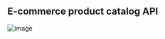 ## E-commerce product catalog API
![image](https://github.com/user-attachments/assets/d9750770-5d55-4d12-aefc-0462f4409d38)
